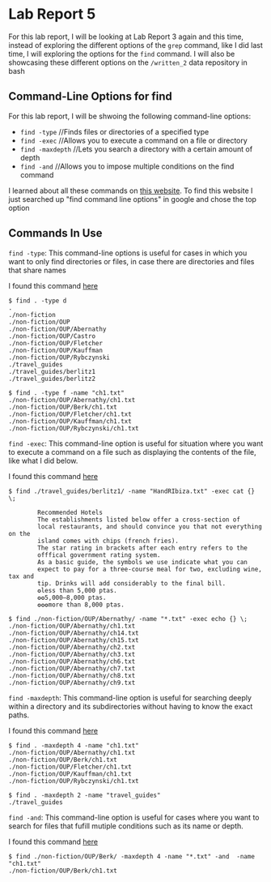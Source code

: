 # Lab Report 5

For this lab report, I will be looking at Lab Report 3 again and this time, instead of exploring the different
options of the ```grep``` command, like I did last time, I will exploring the options for the ```find```
command. I will also be showcasing these different options on the ```/written_2``` data repository in bash

## Command-Line Options for find

For this lab report, I will be shwoing the following command-line options:
* ```find -type``` //Finds files or directories of a specified type
* ```find -exec``` //Allows you to execute a command on a file or directory
* ```find -maxdepth``` //Lets you search a directory with a certain amount of depth
* ```find -and``` //Allows you to impose multiple conditions on the find command

I learned about all these commands on [this website](https://ss64.com/bash/find.html). To find this website I just
searched up "find command line options" in google and chose the top option


## Commands In Use

```find -type```: This command-line options is useful for cases in which you want to only find directories or files, in case there are directories and files that share names

I found this command [here](https://ss64.com/bash/find.html)

```
$ find . -type d
.
./non-fiction
./non-fiction/OUP
./non-fiction/OUP/Abernathy
./non-fiction/OUP/Castro
./non-fiction/OUP/Fletcher
./non-fiction/OUP/Kauffman
./non-fiction/OUP/Rybczynski
./travel_guides
./travel_guides/berlitz1
./travel_guides/berlitz2
```

```
$ find . -type f -name "ch1.txt"
./non-fiction/OUP/Abernathy/ch1.txt
./non-fiction/OUP/Berk/ch1.txt
./non-fiction/OUP/Fletcher/ch1.txt
./non-fiction/OUP/Kauffman/ch1.txt
./non-fiction/OUP/Rybczynski/ch1.txt
```

```find -exec```: This command-line option is useful for situation where you want to execute a command on a file such as displaying the contents of the file, like what I did below.

I found this command [here](https://ss64.com/bash/find.html)

```
$ find ./travel_guides/berlitz1/ -name "HandRIbiza.txt" -exec cat {} \;

        Recommended Hotels
        The establishments listed below offer a cross-section of
        local restaurants, and should convince you that not everything on the
        island comes with chips (french fries).
        The star rating in brackets after each entry refers to the
        offfical government rating system.
        As a basic guide, the symbols we use indicate what you can
        expect to pay for a three-course meal for two, excluding wine, tax and
        tip. Drinks will add considerably to the final bill.
        ✪less than 5,000 ptas.
        ✪✪5,000–8,000 ptas.
        ✪✪✪more than 8,000 ptas.
```

```
$ find ./non-fiction/OUP/Abernathy/ -name "*.txt" -exec echo {} \;
./non-fiction/OUP/Abernathy/ch1.txt
./non-fiction/OUP/Abernathy/ch14.txt
./non-fiction/OUP/Abernathy/ch15.txt
./non-fiction/OUP/Abernathy/ch2.txt
./non-fiction/OUP/Abernathy/ch3.txt
./non-fiction/OUP/Abernathy/ch6.txt
./non-fiction/OUP/Abernathy/ch7.txt
./non-fiction/OUP/Abernathy/ch8.txt
./non-fiction/OUP/Abernathy/ch9.txt
```

```find -maxdepth```: This command-line option is useful for searching deeply within a directory and its subdirectories without having to know the exact paths.

I found this command [here](https://ss64.com/bash/find.html)

```
$ find . -maxdepth 4 -name "ch1.txt"
./non-fiction/OUP/Abernathy/ch1.txt
./non-fiction/OUP/Berk/ch1.txt
./non-fiction/OUP/Fletcher/ch1.txt
./non-fiction/OUP/Kauffman/ch1.txt
./non-fiction/OUP/Rybczynski/ch1.txt
```

```
$ find . -maxdepth 2 -name "travel_guides"
./travel_guides
```

```find -and```: This command-line option is useful for cases where you want to search for files that fufill mutiple conditions such as its name or depth.

I found this command [here](https://ss64.com/bash/find.html)

```
$ find ./non-fiction/OUP/Berk/ -maxdepth 4 -name "*.txt" -and  -name "ch1.txt"
./non-fiction/OUP/Berk/ch1.txt
```

